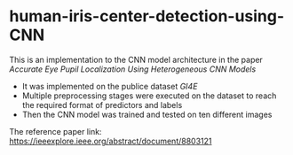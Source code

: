 # human-iris-center-detection-using-CNN

This is an implementation to the CNN model architecture in the paper *Accurate Eye Pupil Localization Using Heterogeneous CNN Models*
- It was implemented on the publice dataset *GI4E*
- Multiple preprocessing stages were executed on the dataset to reach the required format of predictors and labels
- Then the CNN model was trained and tested on ten different images

The reference paper link: https://ieeexplore.ieee.org/abstract/document/8803121 
